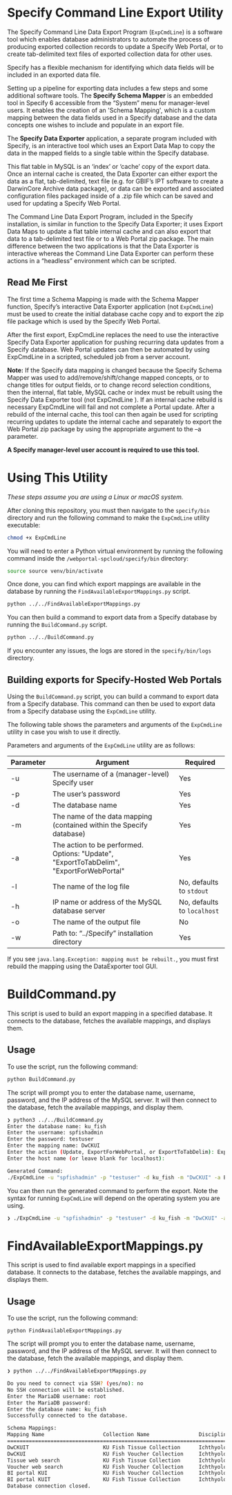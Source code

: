 # Specify Command Line Export Utility

The Specify Command Line Data Export Program (`ExpCmdLine`) is a software tool
which enables database administrators to automate the process of producing exported
collection records to update a Specify Web Portal, or to create tab-delimited text files of
exported collection data for other uses.

Specify has a flexible mechanism for identifying which data fields will be included in an
exported data file. 

Setting up a pipeline for exporting data includes a few steps and
some additional software tools. The **Specify Schema Mapper** is an embedded tool in Specify 6 
accessible from the “System” menu for manager-level users. It enables the creation of
an 'Schema Mapping', which is a custom mapping between the data fields used in a
Specify database and the data concepts one wishes to include and populate in an export
file. 

The **Specify Data Exporter** application, a separate program included with Specify, is
an interactive tool which uses an Export Data Map to copy the data in the mapped fields
to a single table within the Specify database. 

This flat table in MySQL is an
‘index’ or ‘cache’ copy of the export data. Once an internal cache is created, the Data
Exporter can either export the data as a flat, tab-delimited, text file (e.g. for GBIF’s IPT
software to create a DarwinCore Archive data package), or data can be exported and
associated configuration files packaged inside of a .zip file which can be saved and used
for updating a Specify Web Portal.

The Command Line Data Export Program, included in the Specify installation, is
similar in function to the Specify Data Exporter; it uses Export Data Maps to update a
flat table internal cache and can also export that data to a tab-delimited test file or to a
Web Portal zip package. The main difference between the two applications is that the
Data Exporter is interactive whereas the Command Line Data Exporter can perform
these actions in a “headless” environment which can be scripted.

## Read Me First

The first time a Schema Mapping is made with the Schema Mapper function, Specify’s
interactive Data Exporter application (not `ExpCmdLine`) must be used to create the
initial database cache copy and to export the zip file package which is used by the Specify
Web Portal. 

After the first export, ExpCmdLine replaces the need to use the interactive Specify Data
Exporter application for pushing recurring data updates from a Specify database. Web
Portal updates can then be automated by using ExpCmdLine in a scripted, scheduled
job from a server account.

**Note:** If the Specify data mapping is changed because the Specify Schema Mapper was used
to add/remove/shift/change mapped concepts, or to change titles for output fields, or to change record selection conditions, then the internal, flat table, MySQL cache or
index must be rebuilt using the Specify Data Exporter tool (not ExpCmdLine ). If an
internal cache rebuild is necessary ExpCmdLine will fail and not complete a Portal
update. After a rebuild of the internal cache, this tool can then again be used for
scripting recurring updates to update the internal cache and separately to export the
Web Portal zip package by using the appropriate argument to the –a parameter.

**A Specify manager-level user account is required to use this tool.**

# Using This Utility

_These steps assume you are using a Linux or macOS system._

After cloning this repository, you must then navigate to the `specify/bin` directory and run the following command to make the `ExpCmdLine` utility executable:

```bash
chmod +x ExpCmdLine
```

You will need to enter a Python virtual environment by running the following command inside the `/webportal-spcloud/specify/bin` directory:

```bash
source source venv/bin/activate
```

Once done, you can find which export mappings are available in the database by running the `FindAvailableExportMappings.py` script.

```bash
python ../../FindAvailableExportMappings.py
```

You can then build a command to export data from a Specify database by running the `BuildCommand.py` script.

```bash
python ../../BuildCommand.py
```

If you encounter any issues, the logs are stored in the `specify/bin/logs` directory.

## Building exports for Specify-Hosted Web Portals

Using the `BuildCommand.py` script, you can build a command to export data from a Specify database. This command can then be used to export data from a Specify database using the `ExpCmdLine` utility. 

The following table shows the parameters and arguments of the `ExpCmdLine` utility in case you wish to use it directly.

Parameters and arguments of the `ExpCmdLine` utility are as follows:

| Parameter | Argument                                                                 | Required                       |
|-----------|--------------------------------------------------------------------------|--------------------------------|
| -u        | The username of a (manager-level) Specify user                          | Yes                            |
| -p        | The user’s password                                                      | Yes                            |
| -d        | The database name                                                        | Yes                            |
| -m        | The name of the data mapping (contained within the Specify database)    | Yes                            |
| -a        | The action to be performed. Options: "Update", "ExportToTabDelim", "ExportForWebPortal" | Yes                            |
| -l        | The name of the log file                                                | No, defaults to `stdout`         |
| -h        | IP name or address of the MySQL database server                         | No, defaults to `localhost`      |
| -o        | The name of the output file                                             | No                             |
| -w        | Path to: “../Specify” installation directory                             | Yes                            |


If you see `java.lang.Exception: mapping must be rebuilt.`, you must first rebuild the mapping using the DataExporter tool GUI.

# BuildCommand.py

This script is used to build an export mapping in a specified database. It connects to the database, fetches the available mappings, and displays them.

## Usage

To use the script, run the following command:

```bash
python BuildCommand.py
```

The script will prompt you to enter the database name, username, password, and the IP address of the MySQL server. It will then connect to the database, fetch the available mappings, and display them.

```bash
❯ python3 ../../BuildCommand.py                                                                    Py bin at 01:08:39 PM
Enter the database name: ku_fish
Enter the username: spfishadmin
Enter the password: testuser
Enter the mapping name: DwCKUI
Enter the action (Update, ExportForWebPortal, or ExportToTabDelim): ExportForWebPortal
Enter the host name (or leave blank for localhost): 

Generated Command:
./ExpCmdLine -u "spfishadmin" -p "testuser" -d ku_fish -m "DwCKUI" -a ExportForWebPortal -l logs/ku_fish_2024-08-30_13-09-05.log -h localhost -o ku_fish_2024-08-30.txt -w ./specify
```

You can then run the generated command to perform the export. Note the syntax for running `ExpCmdLine` will depend on the operating system you are using.

```bash
❯ ./ExpCmdLine -u "spfishadmin" -p "testuser" -d ku_fish -m "DwCKUI" -a ExportForWebPortal -l logs/ku_fish_2024-08-30_13-09-05.log -h localhost -o ku_fish_2024-08-30.txt -w ./specify
```





# FindAvailableExportMappings.py

This script is used to find available export mappings in a specified database. It connects to the database, fetches the available mappings, and displays them.

## Usage

To use the script, run the following command:

```
python FindAvailableExportMappings.py
```

The script will prompt you to enter the database name, username, password, and the IP address of the MySQL server. It will then connect to the database, fetch the available mappings, and display them.

```bash
❯ python ../../FindAvailableExportMappings.py

Do you need to connect via SSH? (yes/no): no
No SSH connection will be established.
Enter the MariaDB username: root
Enter the MariaDB password: 
Enter the database name: ku_fish
Successfully connected to the database.

Schema Mappings:
Mapping Name                   Collection Name                Discipline Name
================================================================================
DwCKUIT                        KU Fish Tissue Collection      Ichthyology
DwCKUI                         KU Fish Voucher Collection     Ichthyology
Tissue web search              KU Fish Tissue Collection      Ichthyology
Voucher web search             KU Fish Voucher Collection     Ichthyology
BI portal KUI                  KU Fish Voucher Collection     Ichthyology
BI portal KUIT                 KU Fish Tissue Collection      Ichthyology
Database connection closed.  
```
